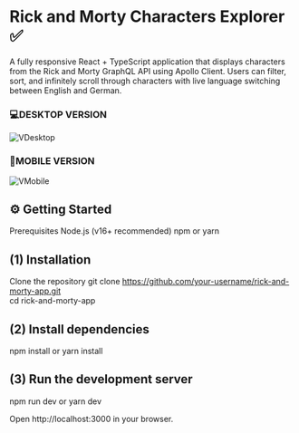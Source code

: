 # Rick and Morty Characters Explorer ​✅​ <br>

A fully responsive React + TypeScript application that displays characters from the Rick and Morty GraphQL API using Apollo Client. Users can filter, sort, and infinitely scroll through characters with live language switching between English and German. 
<br>


### 💻​DESKTOP VERSION
![VDesktop](https://github.com/user-attachments/assets/299779c7-b493-41f5-bf41-a57beaab6988) <br>

### 📱​MOBILE VERSION
![VMobile](https://github.com/user-attachments/assets/770363ee-1c0a-4492-8e83-488ea142721c) <br>


## ⚙️ Getting Started
 Prerequisites
 Node.js (v16+ recommended)
 npm or yarn

## (1) Installation 
Clone the repository
git clone https://github.com/your-username/rick-and-morty-app.git <br>
cd rick-and-morty-app
<br>

## (2) Install dependencies
npm install
 or
yarn install

## (3) Run the development server
npm run dev
or
yarn dev

Open http://localhost:3000 in your browser.
